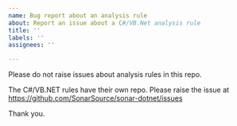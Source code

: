 ```yaml
---
name: Bug report about an analysis rule
about: Report an issue about a C#/VB.Net analysis rule
title: ''
labels: ''
assignees: ''

---
```


Please do not raise issues about analysis rules in this repo.

The C#/VB.NET rules have their own repo. Please raise the issue at https://github.com/SonarSource/sonar-dotnet/issues

Thank you.
